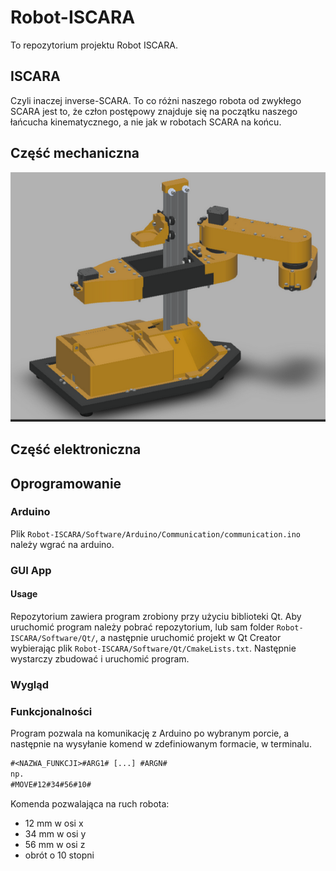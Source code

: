# Robot-ISCARA
To repozytorium projektu Robot ISCARA. 
## ISCARA
Czyli inaczej inverse-SCARA. To co różni naszego robota od zwykłego SCARA jest to, że człon postępowy znajduje się na początku naszego łańcucha kinematycznego, a nie jak w robotach SCARA na końcu. 

## Część mechaniczna
![Projekt robota](./ReadmeImg/robot.png)
## Część elektroniczna
## Oprogramowanie
### Arduino
Plik `Robot-ISCARA/Software/Arduino/Communication/communication.ino` należy wgrać na arduino.
### GUI App
#### Usage
Repozytorium zawiera program zrobiony przy użyciu biblioteki Qt. Aby uruchomić program należy pobrać repozytorium, lub sam folder `Robot-ISCARA/Software/Qt/`, a następnie uruchomić projekt w Qt Creator wybierając plik `Robot-ISCARA/Software/Qt/CmakeLists.txt`. Następnie wystarczy zbudować i uruchomić program.
### Wygląd

### Funkcjonalności
Program pozwala na komunikację z Arduino po wybranym porcie, a następnie na wysyłanie komend w zdefiniowanym formacie, w terminalu.

```txt
#<NAZWA_FUNKCJI>#ARG1# [...] #ARGN#
np.
#MOVE#12#34#56#10#  
```
Komenda pozwalająca na ruch robota: 
- 12 mm w osi x 
- 34 mm w osi y 
- 56 mm w osi z
- obrót o 10 stopni
